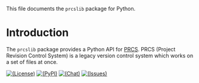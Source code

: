 This file documents the `prcslib` package for Python.

# Introduction

The `prcslib` package provides a Python API for [PRCS][].
PRCS (Project Revision Control System) is a legacy version control system
which works on a set of files at once.

[![(License)](https://img.shields.io/badge/license-MIT-blue.svg)][MIT]
[![(PyPI)](https://img.shields.io/pypi/v/prcslib.svg)][PyPI]
[![(Chat)](https://img.shields.io/gitter/room/vx68k/prcslib.py.svg)][Gitter room]
[![(Issues)](https://img.shields.io/bitbucket/issues/vx68k/prcslib.py.svg)][open issues]

[PRCS]: http://prcs.sourceforge.net/

[MIT]: https://spdx.org/licenses/MIT.html "MIT License"
[PyPI]: https://pypi.org/project/prcslib/
[Gitter room]: https://gitter.im/vx68k/prcslib.py
[Open issues]: https://bitbucket.org/vx68k/prcslib.py/issues?status=new&status=open
